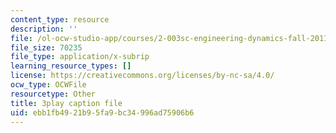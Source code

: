```yaml
---
content_type: resource
description: ''
file: /ol-ocw-studio-app/courses/2-003sc-engineering-dynamics-fall-2011/ebb1fb4921b95fa9bc34996ad75906b6_lFedznDnPZc.vtt
file_size: 70235
file_type: application/x-subrip
learning_resource_types: []
license: https://creativecommons.org/licenses/by-nc-sa/4.0/
ocw_type: OCWFile
resourcetype: Other
title: 3play caption file
uid: ebb1fb49-21b9-5fa9-bc34-996ad75906b6
---
```

